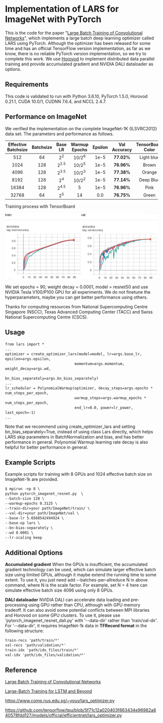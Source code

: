 # Implementation of LARS for ImageNet with PyTorch

This is the code for the paper "[Large Batch Training of Convolutional Networks](https://arxiv.org/abs/1708.03888)", which implements a large batch deep learning optimizer called LARS using PyTorch. Although the optimizer has been released for some time and has an official TensorFlow version implementation, as far as we know, there is no reliable PyTorch version implementation, so we try to complete this work. We use [Horovod](https://github.com/horovod/horovod) to implement distributed data parallel training and provide accumulated gradient and NVIDIA DALI dataloader as options.

## Requirements

This code is validated to run with Python 3.6.10, PyTorch 1.5.0, Horovod 0.21.1, CUDA 10.0/1, CUDNN 7.6.4, and NCCL 2.4.7.

## Performance on ImageNet

We verified the implementation on the complete ImageNet-1K (ILSVRC2012) data set. The parameters and performance as follows.

| Effective Batchsize | Batchsize |     Base LR     |  Warmup Epochs   | Epsilon | Val Accuracy | TensorBoard Color |
| :-----------------: | :-------: | :-------------: | :--------------: | :-----: | :----------: | :---------------: |
|         512         |    64     |  2<sup>2</sup>  | 10/2<sup>6</sup> |  1e-5   |  **77.02%**  |    Light blue     |
|        1024         |    128    | 2<sup>2.5</sup> | 10/2<sup>5</sup> |  1e-5   |  **76.96%**  |       Brown       |
|        4096         |    128    | 2<sup>3.5</sup> | 10/2<sup>3</sup> |  1e-5   |  **77.38%**  |      Orange       |
|        8192         |    128    |  2<sup>4</sup>  | 10/2<sup>2</sup> |  1e-5   |  **77.14%**  |     Deep Blue     |
|        16384        |    128    | 2<sup>4.5</sup> |        5         |  1e-5   |  **76.96%**  |       Pink        |
|        32768        |    64     |  2<sup>5</sup>  |        14        |   0.0   |  **76.75%**  |       Green       |

Training process with TensorBoard

![Training process with TensorBoard](Training-process-with-TensorBoard.jpg)

We set epochs = 90, weight decay = 0.0001, model = resnet50 and use NVIDIA Tesla V100/P100 GPU for all experiments. We do not finetune the hyperparameters, maybe you can get better performance using others.

Thanks for computing resources from National Supercomputing Centre Singapore (NSCC), Texas Advanced Computing Center (TACC) and Swiss National Supercomputing Centre (CSCS).

## Usage

```
from lars import *
...
optimizer = create_optimizer_lars(model=model, lr=args.base_lr, epsilon=args.epsilon,
                                momentum=args.momentum, weight_decay=args.wd,
                                bn_bias_separately=args.bn_bias_separately)
...
lr_scheduler = PolynomialWarmup(optimizer, decay_steps=args.epochs * num_steps_per_epoch,
                                warmup_steps=args.warmup_epochs * num_steps_per_epoch,
                                end_lr=0.0, power=lr_power, last_epoch=-1)
...
```

Note that we recommend using create_optimizer_lars and setting bn_bias_separately=True, instead of using class Lars directly, which helps LARS skip parameters in BatchNormalization and bias, and has better performance in general. Polynomial Warmup learning rate decay is also helpful for better performance in general.

## Example Scripts

Example scripts for training with 8 GPUs and 1024 effective batch size on ImageNet-1k are provided.

```
$ mpirun -np 8 \
python pytorch_imagenet_resnet.py  \
--batch-size 128 \
--warmup-epochs 0.3125 \
--train-dir=your path/ImageNet/train/ \
--val-dir=your path/ImageNet/val \
--base-lr 5.6568542494924 \
--base-op lars \
--bn-bias-separately \
--wd 0.0001 \
--lr-scaling keep
```

## Additional Options

**Accumulated gradient**  When the GPUs is insufficient, the accumulated gradient technology can be used, which can simulate larger effective batch size using limited GPUs, although it maybe extend the running time to some extent. To use it, you just need add --batches-per-allreduce N in above command, where N is the scale factor. For example, set N = 4 here can simulate effective batch size 4096 using only  8 GPUs. 

**DALI dataloader** NVIDIA DALI can accelerate data loading and pre-processing using GPU rather than CPU, although with GPU memory tradeoff. It can also avoid some potential conflicts between MPI libraries and Horovod on some GPU clusters. To use it, please use 'pytorch_imagenet_resnet_dali.py' with '--data-dir' rather than 'train/val-dir'. For '--data-dir', it requires ImageNet-1k data in **TFRecord format** in the following structure:

```
train-recs 'path/train/*' 
val-recs 'path/validation/*' 
train-idx 'path/idx_files/train/*' 
val-idx 'path/idx_files/validation/*' 
```

## 

## Reference

[Large Batch Training of Convolutional Networks](https://arxiv.org/abs/1708.03888)

[Large-Batch Training for LSTM and Beyond](https://arxiv.org/abs/1901.08256)

https://www.comp.nus.edu.sg/~youy/lars_optimizer.py

https://github.com/tensorflow/tpu/blob/5f71c12a020403f863434e96982a840578fdd127/models/official/efficientnet/lars_optimizer.py

